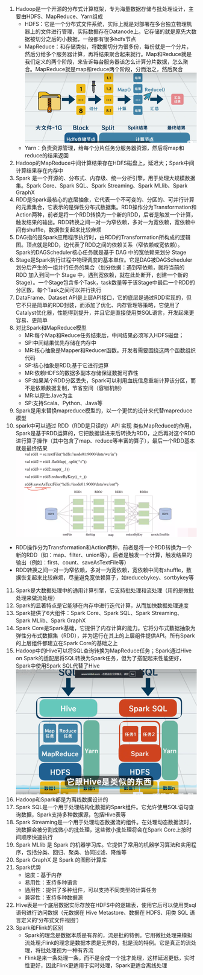 1. Hadoop是一个开源的分布式计算框架，专为海量数据存储与批处理设计，主要由HDFS、MapReduce、Yarn组成
   * HDFS：它是一个分布式文件系统，实际上就是对部署在多台独立物理机器上的文件进行管理，实际数据存在Datanode上。它存储的就是原先大数据被切分之后的小数据，一般都有很多hdfs节点
   * MapReduce：和存储类似，将数据切分为很多份，每份就是一个分片，然后分给多个服务器计算，再将结果聚合起来就行。Map和Reduce就是我们定义的两个阶段，来告诉每台服务器该怎么计算分片数据，怎么聚合。MapReduce就是map和reduce两个阶段，分而治之，然后聚合
   ![](2025-08-16-10-04-04.png)
   * Yarn：负责资源管理，给每个分片任务分服务器资源，然后将map和reduce的结果返回
2. Hadoop的MapReduce中间计算结果存在HDFS磁盘上，延迟大；Spark中间计算结果存在内存中
3. Spark 是一个开源的、分布式、内存级、统一分析引擎，用于处理大规模数据集。Spark Core、Spark SQL、Spark Streaming、Spark MLlib、Spark GraphX
4. RDD是Spark最核心的底层抽象，它代表一个不可变的、分区的、可并行计算的元素集合，它表示的是弹性分布式数据集。RDD操作分为Transformation和Action两种，前者是将一个RDD转换为一个新的RDD，后者是触发一个计算，触发结果的输出。RDD转换之间一对一为窄依赖，多对一为宽依赖，宽依赖中间有shuffle，数据恢复起来比较麻烦
5. DAG指的是Spark应用程序执行时，由RDD的Transformation所构成的逻辑图。顶点就是RDD，边代表了RDD之间的依赖关系（窄依赖或宽依赖）。Spark的DAGScheduler核心任务就是基于 DAG 中的宽依赖来划分 Stage
6. Stage是Spark执行过程中物理调度的基本单位。它是DAG被DAGScheduler划分后产生的一组并行任务的集合（划分依据：遇到窄依赖，就将当前的 RDD 加入到同一个 Stage 中，遇到宽依赖，就在此处断开，创建一个新的 Stage）。一个Stage包含多个Task，task数量等于该Stage中最后一个RDD的分区数，每个Task之间可以并行执行
7. DataFrame、Dataset API是上层API接口，它的底层是通过RDD实现的，但它不只是简单的RDD封装，而添加了优化、内存管理等策略，它使用了Catalyst优化器，性能得到提升，并且它是直接使用类SQL语言，开发起来更容易、更简单
8. 对比Spark和MapReduce模型
   * MR:每个Map和Reduce任务结束后，中间结果必须写入HDFS磁盘；
   * SP:中间结果优先存储在内存中
   * MR:核心抽象是Mapper和Reducer函数。开发者需要围绕这两个函数组织代码
   * SP:核心抽象是RDD,基于它进行运算
   * MR:依赖HDFS的数据多副本存储保证数据可靠性
   * SP:如果某个RDD分区丢失，Spark可以利用血统信息重新计算该分区，而不是依赖数据复制，节省空间（容错机制）
   * MR:以原生Jave为主
   * SP:支持Scala、Python、Java等
9. Spark是用来替换mapreduce模型的，以一个更优的设计来代替mapreduce模型
10. spark中可以通过 RDD（RDD是只读的）API 实现 类似MapReduce的作用，Spark是基于RDD运算的，它把数据读进来后转换为RDD，之后再对这个RDD进行算子操作（其中包含了map、reduce等丰富的算子），最后一个RDD基本就是最终结果
   ![](2025-08-16-12-11-32.png)
   * RDD操作分为Transformation和Action两种，前者是将一个RDD转换为一个新的RDD（如：map、filter、union等），后者是触发一个计算，触发结果的输出（例如：first、count、saveAsTextFile等）
   * RDD转换之间一对一为窄依赖，多对一为宽依赖，宽依赖中间有shuffle，数据恢复起来比较麻烦，尽量避免宽依赖算子，如reducebykey、sortbykey等
11. Spark是大数据处理中的通用计算引擎，它支持批处理和流处理（用的是微批处理来做流处理）
12. Spark的显著特点是它能够在内存中进行迭代计算，从而加快数据处理速度
13. Spark提供了6大组件：Spark Core、Spark SQL、Spark Streaming、Spark MLlib、Spark GraphX
14. Spark Core是Spark基础，它提供了内存计算的能力。它将分布式数据抽象为弹性分布式数据集（RDD），并为运行在其上的上层组件提供API。所有Spark的上层组件都建立在Spark Core的基础之上
15. Hadoop中的Hive可以将SQL查询转换为MapReduce任务；Spark通过Hive on Spark的适配层将SQL转换为Spark任务，但为了搭配起来性能更好，Spark中使用Spark SQL代替了Hive
   ![](2025-08-16-10-57-58.png)
16. Hadoop和Spark都是为离线数据设计的
17. Spark SQL是一个用于处理结构化数据的Spark组件。它允许使用SQL语句查询数据，Spark支持多种数据源，包括Hive表等
18. Spark Streaming是一个用于处理动态数据流的组件。在处理动态数据流时，流数据会被分割成微小的批处理，这些微小批处理将会在Spark Core上按时间顺序快速执行
19. Spark MLlib 是 Spark 的机器学习库。它提供了常用的机器学习算法和实用程序，包括分类、回归、聚类、协同过滤、降维等
20. Spark GraphX 是 Spark 的图形计算库
21. Spark优势
    * 速度：基于内存
    * 易用性：支持多种语言
    * 通用性：提供了多种组件，可以支持不同类型的计算任务
    * 兼容性：支持多种数据源
22. Hive表是一个底层数据实际存放在HDFS中的逻辑表，使用它后可以使用类sql语句进行访问数据（元数据在 Hive Metastore、数据在 HDFS、用类 SQL 语言定义的‘分布式文件视图’）
23. Spark和Flink的区别
    * Spark的理念是数据本质是有界的，流是批的特例。它用微批处理来模拟流处理;Flink的理念是数据本质是无界的，批是流的特例。它是真正的流处理，将批处理视为一种有界流
    * Flink是来一条处理一条，而不是合成一个批才处理，这样延迟更低，实时性更好，因此Flink更适用于实时处理，Spark更适合离线处理
    